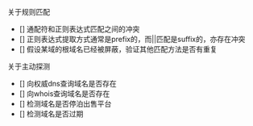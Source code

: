 关于规则匹配
- [] 通配符和正则表达式匹配之间的冲突
- [] 正则表达式提取方式通常是prefix的，而||匹配是suffix的，亦存在冲突
- [] 假设某域的根域名已经被屏蔽，验证其他匹配方法是否有重复

关于主动探测
- [] 向权威dns查询域名是否存在
- [] 向whois查询域名是否存在
- [] 检测域名是否停泊出售平台
- [] 检测域名是否过期
